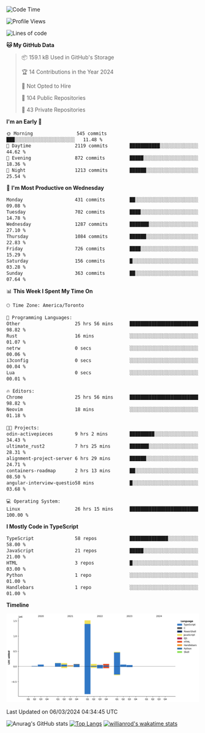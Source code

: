 <!--START_SECTION:waka-->
![Code Time](http://img.shields.io/badge/Code%20Time-1%2C274%20hrs%2045%20mins-blue)

![Profile Views](http://img.shields.io/badge/Profile%20Views-1-blue)

![Lines of code](https://img.shields.io/badge/From%20Hello%20World%20I%27ve%20Written-2.7%20million%20lines%20of%20code-blue)

**🐱 My GitHub Data** 

> 📦 159.1 kB Used in GitHub's Storage 
 > 
> 🏆 14 Contributions in the Year 2024
 > 
> 🚫 Not Opted to Hire
 > 
> 📜 104 Public Repositories 
 > 
> 🔑 43 Private Repositories 
 > 
**I'm an Early 🐤** 

```text
🌞 Morning                545 commits         ███░░░░░░░░░░░░░░░░░░░░░░   11.48 % 
🌆 Daytime                2119 commits        ███████████░░░░░░░░░░░░░░   44.62 % 
🌃 Evening                872 commits         █████░░░░░░░░░░░░░░░░░░░░   18.36 % 
🌙 Night                  1213 commits        ██████░░░░░░░░░░░░░░░░░░░   25.54 % 
```
📅 **I'm Most Productive on Wednesday** 

```text
Monday                   431 commits         ██░░░░░░░░░░░░░░░░░░░░░░░   09.08 % 
Tuesday                  702 commits         ████░░░░░░░░░░░░░░░░░░░░░   14.78 % 
Wednesday                1287 commits        ███████░░░░░░░░░░░░░░░░░░   27.10 % 
Thursday                 1084 commits        ██████░░░░░░░░░░░░░░░░░░░   22.83 % 
Friday                   726 commits         ████░░░░░░░░░░░░░░░░░░░░░   15.29 % 
Saturday                 156 commits         █░░░░░░░░░░░░░░░░░░░░░░░░   03.28 % 
Sunday                   363 commits         ██░░░░░░░░░░░░░░░░░░░░░░░   07.64 % 
```


📊 **This Week I Spent My Time On** 

```text
🕑︎ Time Zone: America/Toronto

💬 Programming Languages: 
Other                    25 hrs 56 mins      █████████████████████████   98.82 % 
Rust                     16 mins             ░░░░░░░░░░░░░░░░░░░░░░░░░   01.07 % 
netrw                    0 secs              ░░░░░░░░░░░░░░░░░░░░░░░░░   00.06 % 
i3config                 0 secs              ░░░░░░░░░░░░░░░░░░░░░░░░░   00.04 % 
Lua                      0 secs              ░░░░░░░░░░░░░░░░░░░░░░░░░   00.01 % 

🔥 Editors: 
Chrome                   25 hrs 56 mins      █████████████████████████   98.82 % 
Neovim                   18 mins             ░░░░░░░░░░░░░░░░░░░░░░░░░   01.18 % 

🐱‍💻 Projects: 
odin-activepieces        9 hrs 2 mins        █████████░░░░░░░░░░░░░░░░   34.43 % 
ultimate_rust2           7 hrs 25 mins       ███████░░░░░░░░░░░░░░░░░░   28.31 % 
alignment-project-server 6 hrs 29 mins       ██████░░░░░░░░░░░░░░░░░░░   24.71 % 
containers-roadmap       2 hrs 13 mins       ██░░░░░░░░░░░░░░░░░░░░░░░   08.50 % 
angular-interview-questio58 mins             █░░░░░░░░░░░░░░░░░░░░░░░░   03.68 % 

💻 Operating System: 
Linux                    26 hrs 15 mins      █████████████████████████   100.00 % 
```

**I Mostly Code in TypeScript** 

```text
TypeScript               58 repos            ██████████████░░░░░░░░░░░   58.00 % 
JavaScript               21 repos            █████░░░░░░░░░░░░░░░░░░░░   21.00 % 
HTML                     3 repos             █░░░░░░░░░░░░░░░░░░░░░░░░   03.00 % 
Python                   1 repo              ░░░░░░░░░░░░░░░░░░░░░░░░░   01.00 % 
Handlebars               1 repo              ░░░░░░░░░░░░░░░░░░░░░░░░░   01.00 % 
```



**Timeline**

![Lines of Code chart](https://raw.githubusercontent.com/wise-introvert/wise-introvert/master/assets/bar_graph.png)


 Last Updated on 06/03/2024 04:34:45 UTC
<!--END_SECTION:waka-->

![Anurag's GitHub stats](https://github-readme-stats.vercel.app/api?username=wise-introvert&count_private=true&show_icons=true)
[![Top Langs](https://github-readme-stats.vercel.app/api/top-langs/?username=wise-introvert&langs_count=10)](https://github.com/anuraghazra/github-readme-stats)
[![willianrod's wakatime stats](https://github-readme-stats.vercel.app/api/wakatime?username=wiseintrovert)](https://github.com/anuraghazra/github-readme-stats)
